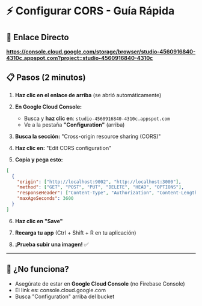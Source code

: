 # ⚡ Configurar CORS - Guía Rápida

## 🔗 Enlace Directo
**https://console.cloud.google.com/storage/browser/studio-4560916840-4310c.appspot.com?project=studio-4560916840-4310c**

## 📋 Pasos (2 minutos)

1. **Haz clic en el enlace de arriba** (se abrió automáticamente)

2. **En Google Cloud Console:**
   - Busca y **haz clic en**: `studio-4560916840-4310c.appspot.com`
   - Ve a la pestaña **"Configuration"** (arriba)

3. **Busca la sección:** "Cross-origin resource sharing (CORS)"

4. **Haz clic en:** "Edit CORS configuration"

5. **Copia y pega esto:**
```json
[
  {
    "origin": ["http://localhost:9002", "http://localhost:3000"],
    "method": ["GET", "POST", "PUT", "DELETE", "HEAD", "OPTIONS"],
    "responseHeader": ["Content-Type", "Authorization", "Content-Length"],
    "maxAgeSeconds": 3600
  }
]
```

6. **Haz clic en "Save"**

7. **Recarga tu app** (Ctrl + Shift + R en tu aplicación)

8. **¡Prueba subir una imagen!** ✅

---

## 🎯 ¿No funciona?

- Asegúrate de estar en **Google Cloud Console** (no Firebase Console)
- El link es: console.cloud.google.com
- Busca "Configuration" arriba del bucket
